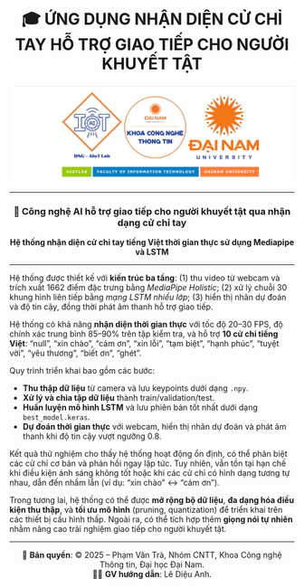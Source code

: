 <div align="center">

# 🎓 ỨNG DỤNG NHẬN DIỆN CỬ CHỈ TAY HỖ TRỢ GIAO TIẾP CHO NGƯỜI KHUYẾT TẬT  

<img src="anh/logo.jpg" alt="Logo" width="1000"/>

---

### 🔬 Công nghệ AI hỗ trợ giao tiếp cho người khuyết tật qua nhận dạng cử chỉ tay  

**Hệ thống nhận diện cử chỉ tay tiếng Việt thời gian thực sử dụng Mediapipe và LSTM**  

</div>

---

Hệ thống được thiết kế với **kiến trúc ba tầng**: (1) thu video từ webcam và trích xuất 1662 điểm đặc trưng bằng *MediaPipe Holistic*; (2) xử lý chuỗi 30 khung hình liên tiếp bằng *mạng LSTM nhiều lớp*; (3) hiển thị nhãn dự đoán và độ tin cậy, đồng thời phát âm thanh hỗ trợ giao tiếp.  

Hệ thống có khả năng **nhận diện thời gian thực** với tốc độ 20–30 FPS, độ chính xác trung bình 85–90% trên tập kiểm tra, và hỗ trợ **10 cử chỉ tiếng Việt**: “null”, “xin chào”, “cảm ơn”, “xin lỗi”, “tạm biệt”, “hạnh phúc”, “tuyệt vời”, “yêu thương”, “biết ơn”, “ghét”.  

Quy trình triển khai bao gồm các bước:  
- **Thu thập dữ liệu** từ camera và lưu keypoints dưới dạng `.npy`.  
- **Xử lý và chia tập dữ liệu** thành train/validation/test.  
- **Huấn luyện mô hình LSTM** và lưu phiên bản tốt nhất dưới dạng `best_model.keras`.  
- **Dự đoán thời gian thực** với webcam, hiển thị nhãn dự đoán và phát âm thanh khi độ tin cậy vượt ngưỡng 0.8.  

Kết quả thử nghiệm cho thấy hệ thống hoạt động ổn định, có thể phân biệt các cử chỉ cơ bản và phản hồi ngay lập tức. Tuy nhiên, vẫn tồn tại hạn chế khi điều kiện ánh sáng không tốt hoặc khi các cử chỉ có hình dạng tương tự nhau, dẫn đến nhầm lẫn (ví dụ: “xin chào” ↔ “cảm ơn”).  

Trong tương lai, hệ thống có thể được **mở rộng bộ dữ liệu**, **đa dạng hóa điều kiện thu thập**, và **tối ưu mô hình** (pruning, quantization) để triển khai trên các thiết bị cấu hình thấp. Ngoài ra, có thể tích hợp thêm **giọng nói tự nhiên** nhằm nâng cao trải nghiệm giao tiếp cho người khuyết tật.  

---

<div align="center">

📝 **Bản quyền**: © 2025 – Phạm Văn Trà, Nhóm CNTT, Khoa Công nghệ Thông tin, Đại học Đại Nam.  
👩‍🏫 **GV hướng dẫn**: Lê Diệu Anh.  

</div>
